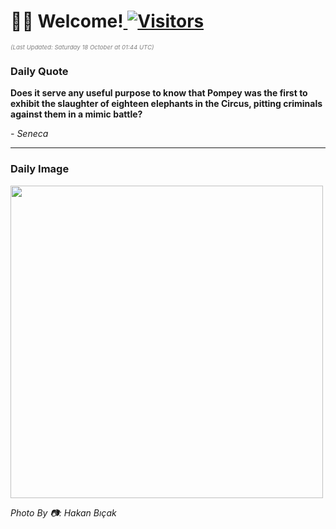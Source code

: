 <h1>👋🏽 Welcome!<a href="https://github.com/OmitNomis/"> <img src="https://visitor-badge.laobi.icu/badge?page_id=OmitNomis" alt="Visitors"></a></h1>

<i><p style="font-size: 0.6rem; color:gray">(Last Updated: Saturday 18 October at 01:44 UTC)</p></i>

<h3> Daily Quote </h3>
<b><p>Does it serve any useful purpose to know that Pompey was the first to exhibit the slaughter of eighteen elephants in the Circus, pitting criminals against them in a mimic battle?</p></b>
<i><caption style="font-size: 0.8rem; color:gray;">- Seneca</caption></i>


<hr>

<h3>Daily Image</h3>
<a href="https://images.pexels.com/photos/34316104/pexels-photo-34316104.jpeg" target="_blank"><img style="height:500px;" src="https://images.pexels.com/photos/34316104/pexels-photo-34316104.jpeg"/></a>

<i><caption style="font-size: 0.8rem; color:gray;"> Photo By 📷: Hakan Bıçak</caption></i>
